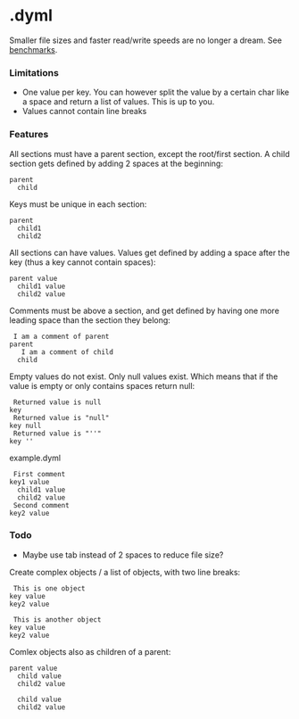 # .dyml
Smaller file sizes and faster read/write speeds are no longer a dream. See [benchmarks](https://github.com/Osiris-Team/Dyml/issues/17).

### Limitations
- One value per key. You can however split the value by a certain char like a space and return a list of values. This is up to you.
- Values cannot contain line breaks

### Features

All sections must have a parent section, except the root/first section. A child section gets defined by adding 2 spaces at the beginning:
```dyml
parent
  child
```
Keys must be unique in each section:
```dyml
parent
  child1
  child2
```
All sections can have values. Values get defined by adding a space after the key (thus a key cannot contain spaces):
```dyml
parent value
  child1 value
  child2 value
```
Comments must be above a section, and get defined by having one more leading space than the section they belong:
```dyml
 I am a comment of parent
parent
   I am a comment of child
  child
```
Empty values do not exist. Only null values exist. Which means that if the value is empty or only contains spaces return null:
```
 Returned value is null
key
 Returned value is "null"
key null
 Returned value is "''"
key ''
```

example.dyml
```dyml
 First comment
key1 value
  child1 value
  child2 value
 Second comment
key2 value
```

### Todo
- Maybe use tab instead of 2 spaces to reduce file size?

Create complex objects / a list of objects, with two line breaks:
```dyml
 This is one object
key value
key2 value

 This is another object
key value
key2 value
```
Comlex objects also as children of a parent:
```dyml
parent value
  child value
  child2 value
  
  child value
  child2 value
```
